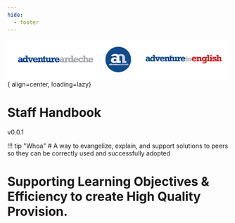 ```yaml
---
hide:
  - footer
---
```


![AA logo](assets/images/AA.png){ align=center,  loading=lazy}

# Staff Handbook
v0.0.1

!!! tip "Whoa"
    # A way to evangelize, explain, and support solutions to peers so they can be correctly used and successfully adopted
    
# Supporting Learning Objectives & Efficiency to create High Quality Provision.
